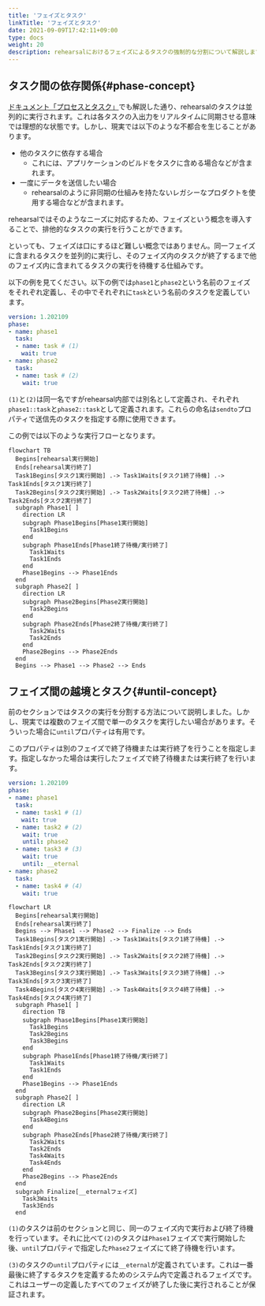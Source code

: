 ```yaml
---
title: 'フェイズとタスク'
linkTitle: 'フェイズとタスク'
date: 2021-09-09T17:42:11+09:00
type: docs
weight: 20
description: rehearsalにおけるフェイズによるタスクの強制的な分割について解説します。
---
```


## タスク間の依存関係{#phase-concept}

[ドキュメント「プロセスとタスク」](/documents/task-concepts/process-and-task)でも解説した通り、rehearsalのタスクは並列的に実行されます。これは各タスクの入出力をリアルタイムに同期させる意味では理想的な状態です。しかし、現実では以下のような不都合を生じることがあります。

- 他のタスクに依存する場合
    - これには、アプリケーションのビルドをタスクに含める場合などが含まれます。
- 一度にデータを送信したい場合
    - rehearsalのように非同期の仕組みを持たないレガシーなプロダクトを使用する場合などが含まれます。

rehearsalではそのようなニーズに対応するため、フェイズという概念を導入することで、排他的なタスクの実行を行うことができます。

といっても、フェイズは口にするほど難しい概念ではありません。同一フェイズに含まれるタスクを並列的に実行し、そのフェイズ内のタスクが終了するまで他のフェイズ内に含まれてるタスクの実行を待機する仕組みです。

以下の例を見てください。以下の例では`phase1`と`phase2`という名前のフェイズをそれぞれ定義し、その中でそれぞれに`task`という名前のタスクを定義しています。
```yaml
version: 1.202109
phase:
- name: phase1
  task:
  - name: task # (1)
  　wait: true
- name: phase2
  task:
  - name: task # (2)
    wait: true
``` 

`(1)`と`(2)`は同一名ですがrehearsal内部では別名として定義され、それぞれ`phase1::task`と`phase2::task`として定義されます。これらの命名は`sendto`プロパティで送信先のタスクを指定する際に使用できます。

この例では以下のような実行フローとなります。

```mermaid
flowchart TB
  Begins[rehearsal実行開始]
  Ends[rehearsal実行終了]
  Task1Begins[タスク1実行開始] .-> Task1Waits[タスク1終了待機] .-> Task1Ends[タスク1実行終了]
  Task2Begins[タスク2実行開始] .-> Task2Waits[タスク2終了待機] .-> Task2Ends[タスク2実行終了]
  subgraph Phase1[ ]
    direction LR
    subgraph Phase1Begins[Phase1実行開始]
      Task1Begins
    end
    subgraph Phase1Ends[Phase1終了待機/実行終了]
      Task1Waits
      Task1Ends
    end
    Phase1Begins --> Phase1Ends
  end
  subgraph Phase2[ ]
    direction LR
    subgraph Phase2Begins[Phase2実行開始]
      Task2Begins
    end
    subgraph Phase2Ends[Phase2終了待機/実行終了]
      Task2Waits
      Task2Ends
    end
    Phase2Begins --> Phase2Ends
  end
  Begins --> Phase1 --> Phase2 --> Ends   
```

## フェイズ間の越境とタスク{#until-concept}
前のセクションではタスクの実行を分割する方法について説明しました。しかし、現実では複数のフェイズ間で単一のタスクを実行したい場合があります。そういった場合に`until`プロパティは有用です。

このプロパティは別のフェイズで終了待機または実行終了を行うことを指定します。指定しなかった場合は実行したフェイズで終了待機または実行終了を行います。

```yaml
version: 1.202109
phase:
- name: phase1
  task:
  - name: task1 # (1)
  　wait: true
  - name: task2 # (2)
    wait: true
    until: phase2
  - name: task3 # (3)
    wait: true
    until: __eternal
- name: phase2
  task:
  - name: task4 # (4)
    wait: true
``` 

```mermaid
flowchart LR
  Begins[rehearsal実行開始]
  Ends[rehearsal実行終了]
  Begins --> Phase1 --> Phase2 --> Finalize --> Ends
  Task1Begins[タスク1実行開始] .-> Task1Waits[タスク1終了待機] .-> Task1Ends[タスク1実行終了]
  Task2Begins[タスク2実行開始] .-> Task2Waits[タスク2終了待機] .-> Task2Ends[タスク2実行終了]
  Task3Begins[タスク3実行開始] .-> Task3Waits[タスク3終了待機] .-> Task3Ends[タスク3実行終了]
  Task4Begins[タスク4実行開始] .-> Task4Waits[タスク4終了待機] .-> Task4Ends[タスク4実行終了]
  subgraph Phase1[ ]
    direction TB
    subgraph Phase1Begins[Phase1実行開始]
      Task1Begins
      Task2Begins
      Task3Begins
    end
    subgraph Phase1Ends[Phase1終了待機/実行終了]
      Task1Waits
      Task1Ends
    end
    Phase1Begins --> Phase1Ends
  end
  subgraph Phase2[ ]
    direction LR
    subgraph Phase2Begins[Phase2実行開始]
      Task4Begins
    end
    subgraph Phase2Ends[Phase2終了待機/実行終了]
      Task2Waits
      Task2Ends
      Task4Waits
      Task4Ends
    end
    Phase2Begins --> Phase2Ends
  end
  subgraph Finalize[__eternalフェイズ]
    Task3Waits
    Task3Ends
  end
```

`(1)`のタスクは前のセクションと同じ、同一のフェイズ内で実行および終了待機を行っています。それに比べて`(2)`のタスクは`Phase1`フェイズで実行開始した後、`until`プロパティで指定した`Phase2`フェイズにて終了待機を行います。

`(3)`のタスクの`until`プロパティには`__eternal`が定義されています。これは一番最後に終了するタスクを定義するためのシステム内で定義されるフェイズです。これはユーザーの定義したすべてのフェイズが終了した後に実行されることが保証されます。
